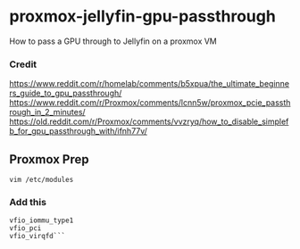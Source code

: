 # proxmox-jellyfin-gpu-passthrough
How to pass a GPU through to Jellyfin on a proxmox VM

### Credit
https://www.reddit.com/r/homelab/comments/b5xpua/the_ultimate_beginners_guide_to_gpu_passthrough/
https://www.reddit.com/r/Proxmox/comments/lcnn5w/proxmox_pcie_passthrough_in_2_minutes/
https://old.reddit.com/r/Proxmox/comments/vvzryq/how_to_disable_simplefb_for_gpu_passthrough_with/ifnh77v/

## Proxmox Prep

```vim /etc/modules```

### Add this
```vfio
vfio_iommu_type1
vfio_pci
vfio_virqfd```
